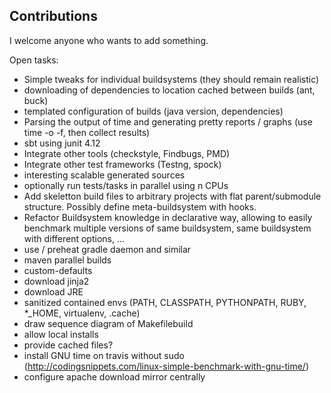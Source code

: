 ## Contributions

I welcome anyone who wants to add something.

Open tasks:

- Simple tweaks for individual buildsystems (they should remain realistic)
- downloading of dependencies to location cached between builds (ant, buck)
- templated configuration of builds (java version, dependencies)
- Parsing the output of time and generating pretty reports / graphs (use time -o -f, then collect results)
- sbt using junit 4.12
- Integrate other tools (checkstyle, Findbugs, PMD)
- Integrate other test frameworks (Testng, spock)
- interesting scalable generated sources
- optionally run tests/tasks in parallel using n CPUs
- Add skeletton build files to arbitrary projects with flat parent/submodule structure. Possibly define meta-buildsystem with hooks.
- Refactor Buildsystem knowledge in declarative way, allowing to easily benchmark multiple versions of same buildsystem, same buildsystem with different options, ...
- use / preheat gradle daemon and similar
- maven parallel builds
- custom-defaults
- download jinja2
- download JRE
- sanitized contained envs (PATH, CLASSPATH, PYTHONPATH, RUBY, *_HOME, virtualenv, .cache)
- draw sequence diagram of Makefilebuild
- allow local installs
- provide cached files?
- install GNU time on travis without sudo (http://codingsnippets.com/linux-simple-benchmark-with-gnu-time/)
- configure apache download mirror centrally
